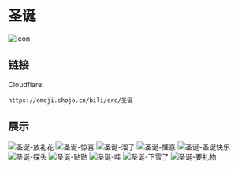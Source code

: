 # 圣诞
![icon](https://emoji.shojo.cn/bili/src/圣诞/icon.png)
## 链接
Cloudflare:
```
https://emoji.shojo.cn/bili/src/圣诞
```
## 展示
![圣诞-放礼花](https://emoji.shojo.cn/bili/src/圣诞/圣诞-放礼花.png)
![圣诞-惊喜](https://emoji.shojo.cn/bili/src/圣诞/圣诞-惊喜.png)
![圣诞-溜了](https://emoji.shojo.cn/bili/src/圣诞/圣诞-溜了.png)
![圣诞-惬意](https://emoji.shojo.cn/bili/src/圣诞/圣诞-惬意.png)
![圣诞-圣诞快乐](https://emoji.shojo.cn/bili/src/圣诞/圣诞-圣诞快乐.png)
![圣诞-探头](https://emoji.shojo.cn/bili/src/圣诞/圣诞-探头.png)
![圣诞-贴贴](https://emoji.shojo.cn/bili/src/圣诞/圣诞-贴贴.png)
![圣诞-哇](https://emoji.shojo.cn/bili/src/圣诞/圣诞-哇.png)
![圣诞-下雪了](https://emoji.shojo.cn/bili/src/圣诞/圣诞-下雪了.png)
![圣诞-要礼物](https://emoji.shojo.cn/bili/src/圣诞/圣诞-要礼物.png)
